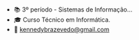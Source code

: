 - 📚 3º período - Sistemas de Informação...
- 🎓 Curso Técnico em Informática.
- 📧 kennedybrazevedo@gmail.com

<picture>
  <source
    srcset="https://github-readme-stats.vercel.app/api?username=KennedyJrAzevedo&show_icons=true&theme=radical"
    media="(prefers-color-scheme: dark)"
  />
  
</picture>
